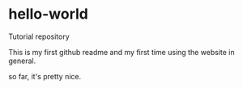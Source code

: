 # hello-world
Tutorial repository

This is my first github readme and my first time using the website in general. 

so far, it's pretty nice. 

